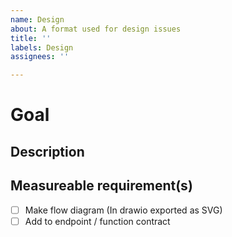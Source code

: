 ```yaml
---
name: Design
about: A format used for design issues
title: ''
labels: Design
assignees: ''

---
```


# Goal

## Description

## Measureable requirement(s)
- [ ] Make flow diagram (In drawio exported as SVG)
- [ ] Add to endpoint / function contract
